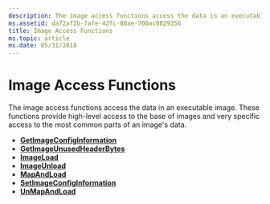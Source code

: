```yaml
---
description: The image access functions access the data in an executable image. These functions provide high-level access to the base of images and very specific access to the most common parts of an image's data.
ms.assetid: da72af2b-7afe-42fc-80ae-700ac0829356
title: Image Access Functions
ms.topic: article
ms.date: 05/31/2018
---
```


# Image Access Functions

The image access functions access the data in an executable image. These functions provide high-level access to the base of images and very specific access to the most common parts of an image's data.

-   [**GetImageConfigInformation**](/windows/desktop/api/Imagehlp/nf-imagehlp-getimageconfiginformation)
-   [**GetImageUnusedHeaderBytes**](/windows/desktop/api/Imagehlp/nf-imagehlp-getimageunusedheaderbytes)
-   [**ImageLoad**](/windows/desktop/api/Imagehlp/nf-imagehlp-imageload)
-   [**ImageUnload**](/windows/desktop/api/Imagehlp/nf-imagehlp-imageunload)
-   [**MapAndLoad**](/windows/desktop/api/Imagehlp/nf-imagehlp-mapandload)
-   [**SetImageConfigInformation**](/windows/desktop/api/Imagehlp/nf-imagehlp-setimageconfiginformation)
-   [**UnMapAndLoad**](/windows/desktop/api/Imagehlp/nf-imagehlp-unmapandload)

 

 



